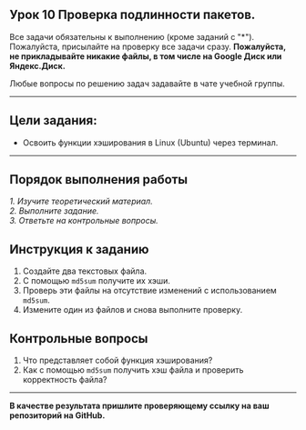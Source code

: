 ## Урок 10 Проверка подлинности пакетов.

Все задачи обязательны к выполнению (кроме заданий с "\*"). Пожалуйста, присылайте на проверку все задачи сразу.
**Пожалуйста, не прикладывайте никакие файлы, в том числе на Google Диск или Яндекс.Диск.**

Любые вопросы по решению задач задавайте в чате учебной группы.

---

## Цели задания:

- Освоить функции хэширования в Linux (Ubuntu) через терминал.

---

## Порядок выполнения работы

_1. Изучите теоретический материал._ <br/>
_2. Выполните задание._ <br/>
_3. Ответьте на контрольные вопросы._ <br/>

## Инструкция к заданию

1. Создайте два текстовых файла.
2. С помощью `md5sum` получите их хэши.
3. Проверь эти файлы на отсутствие изменений с использованием `md5sum`.
4. Измените один из файлов и снова выполните проверку.

## Контрольные вопросы

1. Что представляет собой функция хэширования?
2. Как с помощью `md5sum` получить хэш файла и проверить корректность файла?
   
---

**В качестве результата пришлите проверяющему ссылку на ваш репозиторий на GitHub.**
